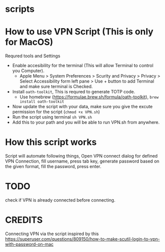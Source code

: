# scripts

# How to use VPN Script (This is only for MacOS)

Requred tools and Settings
  - Enable accesibility for the terminal (This will allow Terminal to control you Computer).
      - Apple Menu > System Preferences > Scurity and Privacy > Privacy > Select Accessibility form left pane > Use + button to add Terminal and make sure terminal is Checked.
  - Install `oath-toolkit`, This is requred to generate TOTP code.
      - Use homebrew (https://formulae.brew.sh/formula/oath-toolkit), `brew install oath-toolkit`
  - Now update the script with your data, make sure you give the excute permission for the script (`chmod +x VPN.sh`)
  - Run the script using terminal `sh VPN.sh`
  - Add this to your path and you will be able to run VPN.sh from anywhere.

# How this script works

Script will automate following things, Open VPN connect dialog for defined VPN Connection, fill username, press tab key, generate password based on the given format, fill the password, press enter.

# TODO
check if VPN is already connected before connecting.

# CREDITS
Connecting VPN via the script inspired by this https://superuser.com/questions/809150/how-to-make-scutil-login-to-vpn-with-password-on-mac
